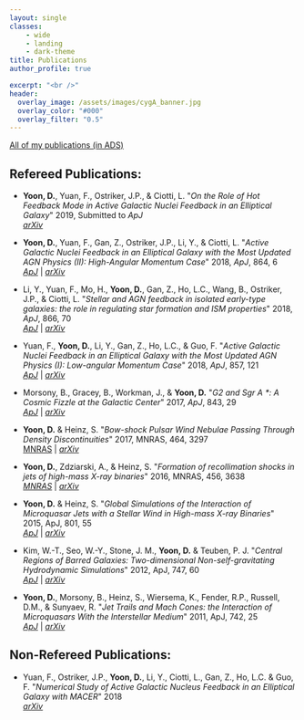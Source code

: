 ```yaml
---
layout: single
classes:
    - wide
    - landing
    - dark-theme
title: Publications
author_profile: true

excerpt: "<br />"
header:
  overlay_image: /assets/images/cygA_banner.jpg
  overlay_color: "#000"
  overlay_filter: "0.5"
---
```


[All of my publications (in ADS)](http://adsabs.harvard.edu/cgi-bin/nph-abs_connect?db_key=AST&db_key=PRE&qform=AST&arxiv_sel=astro-ph&arxiv_sel=cond-mat&arxiv_sel=cs&arxiv_sel=gr-qc&arxiv_sel=hep-ex&arxiv_sel=hep-lat&arxiv_sel=hep-ph&arxiv_sel=hep-th&arxiv_sel=math&arxiv_sel=math-ph&arxiv_sel=nlin&arxiv_sel=nucl-ex&arxiv_sel=nucl-th&arxiv_sel=physics&arxiv_sel=quant-ph&arxiv_sel=q-bio&sim_query=YES&ned_query=YES&adsobj_query=YES&aut_xct=YES&aut_logic=OR&obj_logic=OR&author=Yoon%2CDoosoo&object=&start_mon=&start_year=&end_mon=&end_year=&ttl_logic=OR&title=&txt_logic=OR&text=&nr_to_return=200&start_nr=1&jou_pick=ALL&ref_stems=&data_and=ALL&group_and=ALL&start_entry_day=&start_entry_mon=&start_entry_year=&end_entry_day=&end_entry_mon=&end_entry_year=&min_score=&sort=SCORE&data_type=SHORT&aut_syn=YES&ttl_syn=YES&txt_syn=YES&aut_wt=1.0&obj_wt=1.0&ttl_wt=0.3&txt_wt=3.0&aut_wgt=YES&obj_wgt=YES&ttl_wgt=YES&txt_wgt=YES&ttl_sco=YES&txt_sco=YES&version=1)

## Refereed Publications:

* **Yoon, D.**, Yuan, F., Ostriker, J.P., & Ciotti, L. "*On the Role of Hot Feedback Mode in Active Galactic Nuclei Feedback in an Elliptical Galaxy*" 2019, Submitted to _ApJ_ <br />
  [_arXiv_](https://arxiv.org/abs/1901.07570)

* **Yoon, D.**, Yuan, F., Gan, Z., Ostriker, J.P., Li, Y., & Ciotti, L. "*Active Galactic Nuclei Feedback in an Elliptical Galaxy with the Most Updated AGN Physics (II): High-Angular Momentum Case*" 2018, _ApJ_, 864, 6 <br />
  [_ApJ_](http://dx.doi.org/10.3847/1538-4357/aad37e) |    [_arXiv_](http://arxiv.org/abs/1803.03675)

* Li, Y., Yuan, F., Mo, H., **Yoon, D.**, Gan, Z., Ho, L.C., Wang, B., Ostriker, J.P., & Ciotti, L. "*Stellar and AGN feedback in isolated early-type galaxies: the role in regulating star formation and ISM properties*" 2018, _ApJ_, 866, 70 <br />
  [_ApJ_](http://dx.doi.org/10.3847/1538-4357/aade8b) | [_arXiv_](http://arxiv.org/abs/1803.01444)

* Yuan, F., **Yoon, D.**, Li, Y., Gan, Z., Ho, L.C., & Guo, F. "*Active Galactic Nuclei Feedback in an Elliptical Galaxy with the Most Updated AGN Physics (I): Low-angular Momentum Case*" 2018, _ApJ_, 857, 121 <br />
  [_ApJ_](http://dx.doi.org/10.3847/1538-4357/aab8f8) | [_arXiv_](http://arxiv.org/abs/1712.04964)

* Morsony, B., Gracey, B., Workman, J., & **Yoon, D.** "*G2 and Sgr A \*: A Cosmic Fizzle at the Galactic Center*" 2017, _ApJ_, 843, 29 <br />
  [_ApJ_](http://dx.doi.org/10.3847/1538-4357/aa773d) | [_arXiv_](https://arxiv.org/abs/1508.00384)

* **Yoon, D.** & Heinz, S. "*Bow-shock Pulsar Wind Nebulae Passing Through Density Discontinuities*" 2017, MNRAS, 464, 3297 <br />
  [MNRAS](http://www.dx.doi.org/10.1093/mnras/stw2590) | [_arXiv_](https://arxiv.org/abs/1610.02696)

* **Yoon, D.**, Zdziarski, A., & Heinz, S. "*Formation of recollimation shocks in jets of high-mass X-ray binaries*" 2016, MNRAS, 456, 3638 <br />
  [_MNRAS_](http://www.dx.doi.org/10.1093/mnras/stv2954) | [_arXiv_](https://arxiv.org/abs/1508.04539)

* **Yoon, D.** & Heinz, S. "*Global Simulations of the Interaction of Microquasar Jets with a Stellar Wind in High-mass X-ray Binaries*" 2015, ApJ, 801, 55 <br />
  [_ApJ_](http://dx.doi.org/10.1088/0004-637X/801/1/55) | [_arXiv_](https://arxiv.org/abs/1501.03827)

* Kim, W.-T., Seo, W.-Y., Stone, J. M., **Yoon, D.** & Teuben, P. J. "*Central Regions of Barred Galaxies: Two-dimensional Non-self-gravitating Hydrodynamic Simulations*" 2012, ApJ, 747, 60 <br />
  [_ApJ_](http://dx.doi.org/10.1088/0004-637X/747/1/60) | [_arXiv_](https://arxiv.org/abs/1112.6055)

* **Yoon, D.**, Morsony, B., Heinz, S., Wiersema, K., Fender, R.P., Russell, D.M., & Sunyaev, R. "*Jet Trails and Mach Cones: the Interaction of Microquasars With the Interstellar Medium*" 2011, ApJ, 742, 25 <br />
  [_ApJ_](http://dx.doi.org/10.1088/0004-637X/742/1/25) | [_arXiv_](https://arxiv.org/abs/1108.4058)

## Non-Refereed Publications:

* Yuan, F., Ostriker, J.P., **Yoon, D.**, Li, Y., Ciotti, L., Gan, Z., Ho, L.C. & Guo, F. "*Numerical Study of Active Galactic Nucleus Feedback in an Elliptical Galaxy with MACER*" 2018 <br />
  [_arXiv_](https://arxiv.org/abs/1807.05488)
